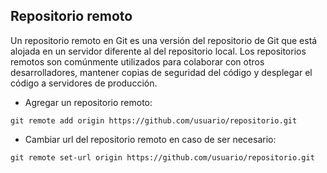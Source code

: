 ## Repositorio remoto

Un repositorio remoto en Git es una versión del repositorio de Git que está alojada en un servidor diferente al del repositorio local. Los repositorios remotos son comúnmente utilizados para colaborar con otros desarrolladores, mantener copias de seguridad del código y desplegar el código a servidores de producción.

- Agregar un repositorio remoto:
```console
git remote add origin https://github.com/usuario/repositorio.git
```

- Cambiar url del repositorio remoto en caso de ser necesario:
```console
git remote set-url origin https://github.com/usuario/repositorio.git
```